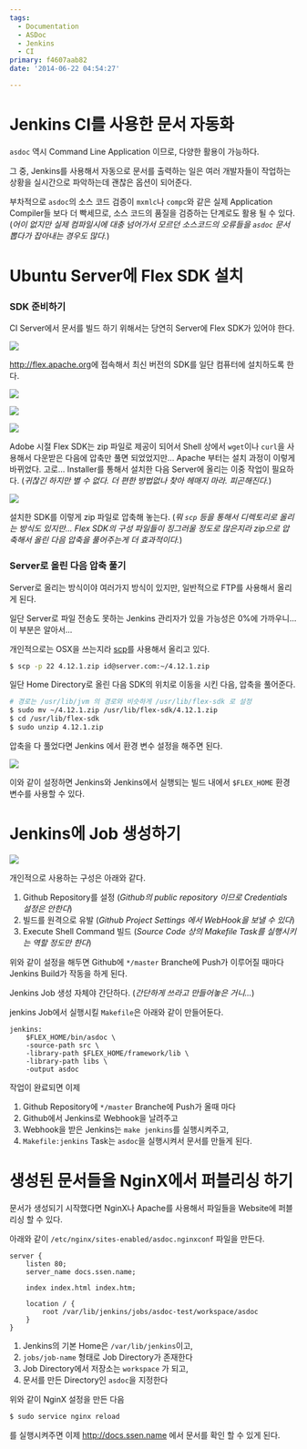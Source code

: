 ```yaml
---
tags:
  - Documentation
  - ASDoc
  - Jenkins
  - CI
primary: f4607aab82
date: '2014-06-22 04:54:27'

---
```



Jenkins CI를 사용한 문서 자동화
===================================

`asdoc` 역시 Command Line Application 이므로, 다양한 활용이 가능하다.

그 중, Jenkins를 사용해서 자동으로 문서를 출력하는 일은 여러 개발자들이 작업하는 상황을 실시간으로 파악하는데 괜찮은 옵션이 되어준다.

부차적으로 `asdoc`의 소스 코드 검증이 `mxmlc`나 `compc`와 같은 실제 Application Compiler들 보다 더 빡세므로, 소스 코드의 품질을 검증하는 단계로도 활용 될 수 있다. (_어이 없지만 실제 컴파일시에 대충 넘어가서 모르던 소스코드의 오류들을 `asdoc` 문서 뽑다가 잡아내는 경우도 많다._)



Ubuntu Server에 Flex SDK 설치
===================================

### SDK 준비하기

CI Server에서 문서를 빌드 하기 위해서는 당연히 Server에 Flex SDK가 있어야 한다.

![](http://files.ssen.name/captures/20140622/042649.png)

<http://flex.apache.org>에 접속해서 최신 버전의 SDK를 일단 컴퓨터에 설치하도록 한다.

![](http://files.ssen.name/captures/20140622/042904.png)

![](http://files.ssen.name/captures/20140622/043100.png)

![](http://files.ssen.name/captures/20140622/043118.png)

Adobe 시절 Flex SDK는 zip 파일로 제공이 되어서 Shell 상에서 `wget`이나 `curl`을 사용해서 다운받은 다음에 압축만 풀면 되었었지만... Apache 부터는 설치 과정이 이렇게 바뀌었다. 고로... Installer를 통해서 설치한 다음 Server에 올리는 이중 작업이 필요하다. (_귀찮긴 하지만 별 수 없다. 더 편한 방법없나 찾아 헤매지 마라. 피곤해진다._)

![](http://files.ssen.name/captures/20140622/043522.png)

설치한 SDK를 이렇게 zip 파일로 압축해 놓는다. (_뭐 `scp` 등을 통해서 디렉토리로 올리는 방식도 있지만... Flex SDK의 구성 파일들이 징그러울 정도로 많은지라 zip으로 압축해서 올린 다음 압축을 풀어주는게 더 효과적이다._)

### Server로 올린 다음 압축 풀기

Server로 올리는 방식이야 여러가지 방식이 있지만, 일반적으로 FTP를 사용해서 올리게 된다. 

일단 Server로 파일 전송도 못하는 Jenkins 관리자가 있을 가능성은 0%에 가까우니... 이 부분은 알아서...

개인적으로는 OSX을 쓰는지라 [scp](/Shell/scp.html)를 사용해서 올리고 있다. 

```sh
$ scp -p 22 4.12.1.zip id@server.com:~/4.12.1.zip
```

일단 Home Directory로 올린 다음 SDK의 위치로 이동을 시킨 다음, 압축을 풀어준다.

```sh
# 경로는 /usr/lib/jvm 의 경로와 비슷하게 /usr/lib/flex-sdk 로 설정
$ sudo mv ~/4.12.1.zip /usr/lib/flex-sdk/4.12.1.zip
$ cd /usr/lib/flex-sdk
$ sudo unzip 4.12.1.zip
```

압축을 다 풀었다면 Jenkins 에서 환경 변수 설정을 해주면 된다.

![](http://files.ssen.name/captures/20140622/045220.png)

이와 같이 설정하면 Jenkins와 Jenkins에서 실행되는 빌드 내에서 `$FLEX_HOME` 환경 변수를 사용할 수 있다.



Jenkins에 Job 생성하기
===================================

![](http://files.ssen.name/captures/20140622/210851.png)

개인적으로 사용하는 구성은 아래와 같다.

1. Github Repository를 설정 (_Github의 public repository 이므로 Credentials 설정은 안한다_)
1. 빌드를 원격으로 유발 (_Github Project Settings 에서 WebHook을 보낼 수 있다_)
1. Execute Shell Command 빌드 (_Source Code 상의 Makefile Task를 실행시키는 역할 정도만 한다_)

위와 같이 설정을 해두면 Github에 `*/master` Branche에 Push가 이루어질 때마다 Jenkins Build가 작동을 하게 된다.

Jenkins Job 생성 자체야 간단하다. (_간단하게 쓰라고 만들어놓은 거니..._)

jenkins Job에서 실행시킬 `Makefile`은 아래와 같이 만들어둔다.

```make
jenkins:
	$FLEX_HOME/bin/asdoc \
	-source-path src \
	-library-path $FLEX_HOME/framework/lib \
	-library-path libs \
	-output asdoc
```

작업이 완료되면 이제 

1. Github Repository에 `*/master` Branche에 Push가 올때 마다
1. Github에서 Jenkins로 Webhook을 날려주고
1. Webhook을 받은 Jenkins는 `make jenkins`를 실행시켜주고,
1. `Makefile:jenkins` Task는 `asdoc`을 실행시켜서 문서를 만들게 된다.



생성된 문서들을 NginX에서 퍼블리싱 하기 
===================================

문서가 생성되기 시작했다면 NginX나 Apache를 사용해서 파일들을 Website에 퍼블리싱 할 수 있다.

아래와 같이 `/etc/nginx/sites-enabled/asdoc.nginxconf` 파일을 만든다.

```nginx
server {
	listen 80;
	server_name docs.ssen.name;

	index index.html index.htm;

	location / {
		root /var/lib/jenkins/jobs/asdoc-test/workspace/asdoc
	}
}
```

1. Jenkins의 기본 Home은 `/var/lib/jenkins`이고,
1. `jobs/job-name` 형태로 Job Directory가 존재한다
1. Job Directory에서 저장소는 `workspace` 가 되고,
1. 문서를 만든 Directory인 `asdoc`을 지정한다

위와 같이 NginX 설정을 만든 다음

```sh
$ sudo service nginx reload
```

를 실행시켜주면 이제 http://docs.ssen.name 에서 문서를 확인 할 수 있게 된다.